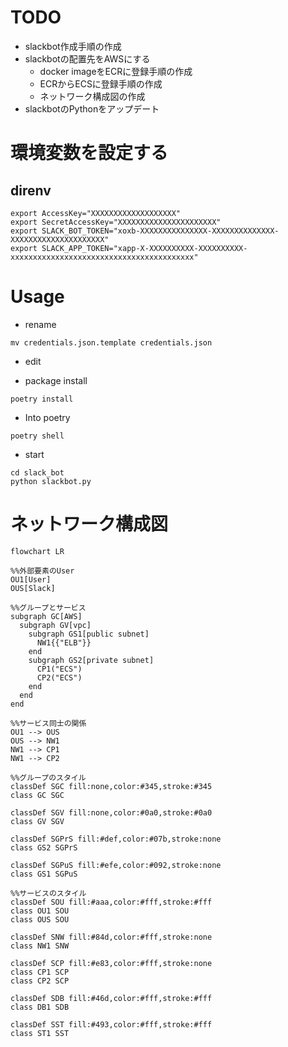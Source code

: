 # TODO

- slackbot作成手順の作成
- slackbotの配置先をAWSにする
  - docker imageをECRに登録手順の作成
  - ECRからECSに登録手順の作成
  - ネットワーク構成図の作成
- slackbotのPythonをアップデート


# 環境変数を設定する
## direnv
```
export AccessKey="XXXXXXXXXXXXXXXXXXX"
export SecretAccessKey="XXXXXXXXXXXXXXXXXXXXXX"
export SLACK_BOT_TOKEN="xoxb-XXXXXXXXXXXXXXX-XXXXXXXXXXXXXX-XXXXXXXXXXXXXXXXXXXXX"
export SLACK_APP_TOKEN="xapp-X-XXXXXXXXXX-XXXXXXXXXX-xxxxxxxxxxxxxxxxxxxxxxxxxxxxxxxxxxxxxxxxx"
```

# Usage
- rename
```
mv credentials.json.template credentials.json
```
- edit


- package install
```
poetry install
```
- Into poetry
```
poetry shell
```
- start
```
cd slack_bot
python slackbot.py
```

# ネットワーク構成図
```mermaid
flowchart LR

%%外部要素のUser
OU1[User]
OUS[Slack]

%%グループとサービス
subgraph GC[AWS]
  subgraph GV[vpc]
    subgraph GS1[public subnet]
      NW1{{"ELB"}}
    end
    subgraph GS2[private subnet]
      CP1("ECS")
      CP2("ECS")
    end
  end
end

%%サービス同士の関係
OU1 --> OUS
OUS --> NW1
NW1 --> CP1
NW1 --> CP2

%%グループのスタイル
classDef SGC fill:none,color:#345,stroke:#345
class GC SGC

classDef SGV fill:none,color:#0a0,stroke:#0a0
class GV SGV

classDef SGPrS fill:#def,color:#07b,stroke:none
class GS2 SGPrS

classDef SGPuS fill:#efe,color:#092,stroke:none
class GS1 SGPuS

%%サービスのスタイル
classDef SOU fill:#aaa,color:#fff,stroke:#fff
class OU1 SOU
class OUS SOU

classDef SNW fill:#84d,color:#fff,stroke:none
class NW1 SNW

classDef SCP fill:#e83,color:#fff,stroke:none
class CP1 SCP
class CP2 SCP

classDef SDB fill:#46d,color:#fff,stroke:#fff
class DB1 SDB

classDef SST fill:#493,color:#fff,stroke:#fff
class ST1 SST


```
